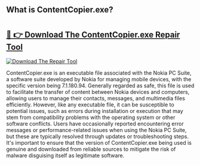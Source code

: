 ## What is ContentCopier.exe? 

# <h2><a href="https://exedetect.com/download.php?ContentCopier.exe">🔗 👉 Download The ContentCopier.exe Repair Tool</a></h2>

[![Download The Repair Tool](https://exedetect.com/download-button.jpg)](https://exedetect.com/download.php?ContentCopier.exe)

ContentCopier.exe is an executable file associated with the Nokia PC Suite, a software suite developed by Nokia for managing mobile devices, with the specific version being 7.1.180.94. Generally regarded as safe, this file is used to facilitate the transfer of content between Nokia devices and computers, allowing users to manage their contacts, messages, and multimedia files efficiently. However, like any executable file, it can be susceptible to potential issues, such as errors during installation or execution that may stem from compatibility problems with the operating system or other software conflicts. Users have occasionally reported encountering error messages or performance-related issues when using the Nokia PC Suite, but these are typically resolved through updates or troubleshooting steps. It's important to ensure that the version of ContentCopier.exe being used is genuine and downloaded from reliable sources to mitigate the risk of malware disguising itself as legitimate software.